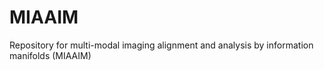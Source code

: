 # MIAAIM
Repository for multi-modal imaging alignment and analysis by information manifolds (MIAAIM)
